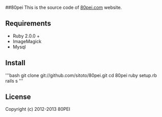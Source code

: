 ##80pei
This is the source code of [80pei.com](http://80pei.com) website.

## Requirements

* Ruby 2.0.0 +
* ImageMagick
* Mysql

## Install

'''bash
git clone git://github.com/sitoto/80pei.git
cd 80pei
ruby setup.rb
rails s
'''

## License

Copyright (c) 2012-2013 80PEI
